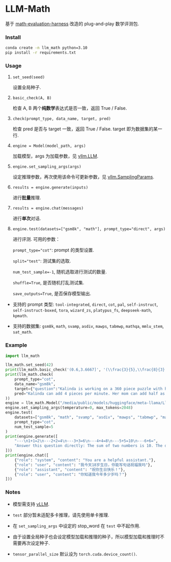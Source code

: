 # LLM-Math

基于 [math-evaluation-harness](https://github.com/ZubinGou/math-evaluation-harness/) 改造的 plug-and-play 数学评测包.

### Install

```bash
conda create -n llm_math python=3.10
pip install -r requirements.txt
```

### Usage

1. `set_seed(seed)`

   设置全局种子.

2. `basic_check(A, B)`

   检查 A, B 两个**纯数学**表达式是否一致，返回 True / False.

3. `check(prompt_type, data_name, target, pred)`

   检查 pred 是否与 target 一致，返回 True / False. target 即为数据集的某一行.

4. `engine = Model(model_path, args)`

   加载模型，args 为加载参数，见 [vllm.LLM](https://docs.vllm.ai/en/latest/dev/offline_inference/llm.html#vllm.LLM).

5. `engine.set_sampling_args(args)`

   设定推理参数，再次使用该命令可更新参数，见 [vllm.SamplingParams](https://docs.vllm.ai/en/latest/dev/sampling_params.html#vllm.SamplingParams).

6. `results = engine.generate(inputs)`

   进行**批量**推理.

7. `results = engine.chat(messages)`

   进行**单次**对话.

8. `engine.test(datasets=["gsm8k", "math"], prompt_type="direct", args)`

   进行评测. 可用的参数：

   `prompt_type="cot"`: prompt 的类型设置.

   `split="test"`: 测试集的选取.

   `num_test_sample=-1`, 随机选取进行测试的数量.

   `shuffle=True`, 是否随机打乱测试集.

   `save_outputs=True`, 是否保存模型输出.

- 支持的 prompt 类型: `tool-integrated`, `direct`, `cot`, `pal`, `self-instruct`, `self-instruct-boxed`, `tora`, `wizard_zs`, `platypus_fs`, `deepseek-math`, `kpmath`.

- 支持的数据集: `gsm8k`, `math`, `svamp`, `asdiv`, `mawps`, `tabmwp`, `mathqa`, `mmlu_stem`, `sat_math`.

### Example

```python
import llm_math

llm_math.set_seed(42)
print(llm_math.basic_check('(0.6,3.6667]', '(\\frac{3}{5},\\frac{8}{3} + 1]'))
print(llm_math.check(
    prompt_type="cot",
    data_name="gsm8k",
    target={"question":"Kalinda is working on a 360 piece puzzle with her mom. Kalinda can normally add 4 pieces per minute. Her mom can typically place half as many pieces per minute as Kalinda.  How many hours will it take them to complete this puzzle?","answer":"Her mom places 2 pieces per minute because 4 \/ 2 = <<4\/2=2>>2\nOn average they get in 6 pieces per minute because 4 + 2 = <<4+2=6>>6\nIt will take 60 minutes to complete the puzzle because 360 \/ 6 = <<360\/6=60>>60\nIt will take one hour because 60 \/ 60 = <<60\/60=1>>1\n#### 1","idx":228},
    pred="Kalinda can add 4 pieces per minute. Her mom can add half as many pieces per minute as Kalinda. So her mom can add 2 pieces per minute. 360 pieces divided by 4 is 90. 90 divided by 2 is 45. 45 minutes is 1 hour. The answer is 1 hour."
))
engine = llm_math.Model("/media/public/models/huggingface/meta-llama/Llama-2-7b-hf", enforce_eager=False)
engine.set_sampling_args(temperature=0, max_tokens=2048)
engine.test(
    datasets=["gsm8k", "math", "svamp", "asdiv", "mawps", "tabmwp", "mathqa", "mmlu_stem", "sat_math"],
    prompt_type="cot",
    num_test_sample=5
)
print(engine.generate([
    "---\n1+1=2\n---2+2=4\n---3+3=6\n---4+4=8\n---5+5=10\n---6+6=",
    "Answer this question directly: The sum of two numbers is 10. The difference of the same two numbers is 4. What are the two numbers?"
]))
print(engine.chat([
    {"role": "system", "content": "You are a helpful assistant."},
    {"role": "user", "content": "我今天18岁生日，你能写句话祝福我吗"},
    {"role": "assistant", "content": "祝你生日快乐！"},
    {"role": "user", "content": "你知道我今年多少岁吗？"}
]))
```

### Notes

- 模型需支持 [vLLM](https://github.com/vllm-project/vllm).

- `test` 部分暂未适配多卡推理，请先使用单卡推理.

- 在 `set_sampling_args` 中设定的 stop_word 在 `test` 中不起作用.

- 由于设置全局种子也会设定模型加载和推理的种子，所以模型加载和推理时不需要再次设定种子.

- `tensor_parallel_size` 默认设为 `torch.cuda.device_count()`.
